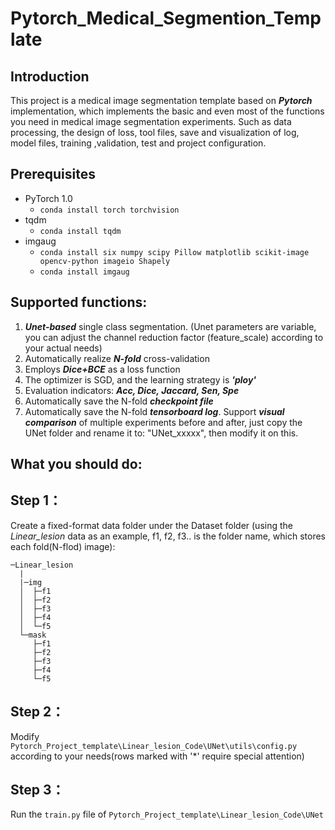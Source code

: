 # Pytorch_Medical_Segmention_Template

## Introduction
This project is a medical image segmentation template based on ***Pytorch*** implementation, which implements the basic and even most of the functions you need in medical image segmentation experiments. Such as data processing, the design of loss, tool files, save and visualization of log, model files, training ,validation, test and project configuration.

## Prerequisites
- PyTorch 1.0   
   - `conda install torch torchvision`
- tqdm
   - `conda install tqdm`
- imgaug
   - `conda install six numpy scipy Pillow matplotlib scikit-image opencv-python imageio Shapely`
   - `conda install imgaug`
   
## Supported functions:
1. ***Unet-based*** single class segmentation. (Unet parameters are variable, you can adjust the channel reduction factor (feature_scale) according to your actual needs)
2. Automatically realize ***N-fold*** cross-validation
3. Employs ***Dice+BCE*** as a loss function
4. The optimizer is SGD, and the learning strategy is ***'ploy'***
5. Evaluation indicators: ***Acc, Dice, Jaccard, Sen, Spe***
6. Automatically save the N-fold ***checkpoint file***
7. Automatically save the N-fold ***tensorboard log***. Support ***visual comparison*** of multiple experiments before and after, just copy the UNet folder and rename it to: "UNet_xxxxx", then modify it on this.

## What you should do:
## Step 1：
Create a fixed-format data folder under the Dataset folder (using the *Linear_lesion* data as an example, f1, f2, f3.. is the folder name, which stores each fold(N-flod) image):

    ─Linear_lesion
      |
      |─img
      │  ├─f1
      │  ├─f2
      │  ├─f3
      │  ├─f4
      │  └─f5
      └─mask
         ├─f1
         ├─f2
         ├─f3
         ├─f4
         └─f5 
## Step 2：
Modify `Pytorch_Project_template\Linear_lesion_Code\UNet\utils\config.py` according to your needs(rows marked with '\*' require special attention)
## Step 3：
Run the `train.py` file of `Pytorch_Project_template\Linear_lesion_Code\UNet` 
